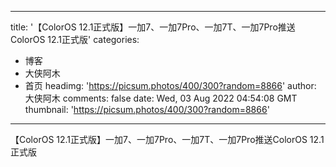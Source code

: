 
---
title: '【ColorOS 12.1正式版】一加7、一加7Pro、一加7T、一加7Pro推送ColorOS 12.1正式版'
categories: 
 - 博客
 - 大侠阿木
 - 首页
headimg: 'https://picsum.photos/400/300?random=8866'
author: 大侠阿木
comments: false
date: Wed, 03 Aug 2022 04:54:08 GMT
thumbnail: 'https://picsum.photos/400/300?random=8866'
---

<div>   
【ColorOS 12.1正式版】一加7、一加7Pro、一加7T、一加7Pro推送ColorOS 12.1正式版  
</div>
            